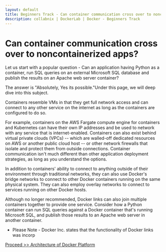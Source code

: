 ```yaml
---
layout: default
title: Beginners Track - Can container communication cross over to noncontainerized apps?
description: collabnix | DockerLab | Docker - Beginners Track
---
```


# Can container communication cross over to noncontainerized apps?

Let us start with a popular question - Can an application having Python as a container, run SQL queries on an external Microsoft SQL database and publish the results on an Apache web server container? 

The answer is "Absolutely, Yes its possible."Under this page, we will deep dive into this subject.

Containers resemble VMs in that they get full network access and can connect to any other service on the internet as long as the containers are configured to do so.

For example, containers on the AWS Fargate compute engine for containers and Kubernetes can have their own IP addresses and be used to network with any service that is internet-enabled. Containers can also exist behind virtual private clouds (VPCs) -- which are walled-off dedicated resources on AWS or another public cloud host -- or other network firewalls that isolate and protect them from outside connections. Container communication isn't much different than other application deployment strategies, as long as you understand the options.

In addition to containers' ability to connect to anything outside of their environment through traditional networks, they can also use Docker's bridge networks to connect to other Docker containers running on the same physical system. They can also employ overlay networks to connect to services running on other Docker hosts.

Although no longer recommended, Docker links can also join multiple containers together to provide one service. Consider how a Python container can run SQL queries against a Docker container that's running Microsoft SQL, and publish those results to an Apache web server in another container.

* Please Note - Docker Inc. states that the functionality of Docker links was incorp


[Proceed >> Architecture of Docker Platform](https://github.com/collabnix/dockerlabs/blob/master/beginners/architecture-of-docker.md)
